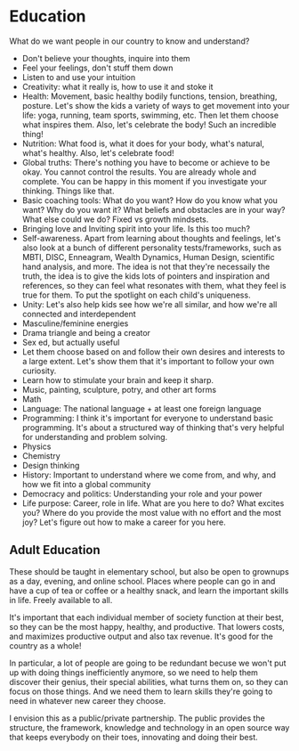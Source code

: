 # Education

What do we want people in our country to know and understand?

* Don't believe your thoughts, inquire into them
* Feel your feelings, don't stuff them down
* Listen to and use your intuition
* Creativity: what it really is, how to use it and stoke it
* Health: Movement, basic healthy bodily functions, tension, breathing, posture. Let's show the kids a variety of ways 
  to get movement into your life: yoga, running, team sports, swimming, etc. Then let them choose what inspires them. 
  Also, let's celebrate the body! Such an incredible thing!
* Nutrition: What food is, what it does for your body, what's natural, what's healthy. Also, let's celebrate food!
* Global truths: There's nothing you have to become or achieve to be okay. You cannot control the results. 
  You are already whole and complete. You can be happy in this moment if you investigate your thinking. Things like that.
* Basic coaching tools: What do you want? How do you know what you want? Why do you want it? What beliefs and obstacles 
  are in your way? What else could we do? Fixed vs growth mindsets.
* Bringing love and Inviting spirit into your life. Is this too much?
* Self-awareness. Apart from learning about thoughts and feelings, let's also look at a bunch of different personality
  tests/frameworks, such as MBTI, DISC, Enneagram, Wealth Dynamics, Human Design, scientific hand analysis, and more. 
  The idea is not that they're necessaily the truth, the idea is to give the kids lots of pointers and inspiration and
  references, so they can feel what resonates with them, what they feel is true for them. To put the spotlight on each 
  child's uniqueness.
* Unity: Let's also help kids see how we're all similar, and how we're all connected and interdependent
* Masculine/feminine energies
* Drama triangle and being a creator
* Sex ed, but actually useful
* Let them choose based on and follow their own desires and interests to a large extent. Let's show them that it's important to follow your own curiosity.
* Learn how to stimulate your brain and keep it sharp.
* Music, painting, sculpture, potry, and other art forms
* Math
* Language: The national language + at least one foreign language
* Programming: I think it's important for everyone to understand basic programming. It's about a structured way of 
  thinking that's very helpful for understanding and problem solving.
* Physics
* Chemistry
* Design thinking
* History: Important to understand where we come from, and why, and how we fit into a global community
* Democracy and politics: Understanding your role and your power
* Life purpose: Career, role in life. What are you here to do? What excites you? Where do you provide the most value with 
  no effort and the most joy? Let's figure out how to make a career for you here.

## Adult Education

These should be taught in elementary school, but also be open to grownups as a day, evening, and online school. 
Places where people can go in and have a cup of tea or coffee or a healthy snack, and learn the important skills in life. 
Freely available to all.

It's important that each individual member of society function at their best, so they can be the most happy, healthy, 
and productive. That lowers costs, and maximizes productive output and also tax revenue. It's good for the country as a whole!

In particular, a lot of people are going to be redundant becuse we won't put up with doing things inefficiently anymore, 
so we need to help them discover their genius, their special abilities, what turns them on, so they can focus on those things.
And we need them to learn skills they're going to need in whatever new career they choose.

I envision this as a public/private partnership. The public provides the structure, the framework, knowledge and technology
in an open source way that keeps everybody on their toes, innovating and doing their best.
